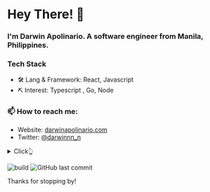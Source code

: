 ﻿# Hey There! 👋

### I'm Darwin Apolinario. A software engineer from Manila, Philippines.


### Tech Stack

- 🛠 Lang & Framework: React, Javascript
- ⛏ Interest: Typescript , Go, Node

### 📫 How to reach me:

- Website: [darwinapolinario.com](https://darwinapolinario.com/)
- Twitter: [@darwinnn_n](https://twitter.com/darwinnn_n)



<!---
![Darwin's github stats](https://github-readme-stats.vercel.app/api?username=darwin808&show_icons=true&theme=dracula&hide=stars,issues)
-->
<details>
  <summary>Click👆</summary>
  <pre>
  🤷‍♂️♂
  </pre>
</details>

![build](https://github.com/mopig/mopig/workflows/build/badge.svg)
![GitHub last commit](https://img.shields.io/github/last-commit/darwin808/darwin808)

 

Thanks for stopping by!
